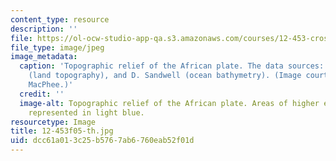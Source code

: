 ```yaml
---
content_type: resource
description: ''
file: https://ol-ocw-studio-app-qa.s3.amazonaws.com/courses/12-453-crosby-lectures-in-geology-history-of-africa-fall-2005/dcc61a013c25b5767ab6760eab52f01d_12-453f05-th.jpg
file_type: image/jpeg
image_metadata:
  caption: 'Topographic relief of the African plate. The data sources: [NASA SRTM](http://www2.jpl.nasa.gov/srtm/)
    (land topography), and D. Sandwell (ocean bathymetry). (Image courtesy of Daniel
    MacPhee.)'
  credit: ''
  image-alt: Topographic relief of the African plate. Areas of higher elevation are
    represented in light blue.
resourcetype: Image
title: 12-453f05-th.jpg
uid: dcc61a01-3c25-b576-7ab6-760eab52f01d
---
```

